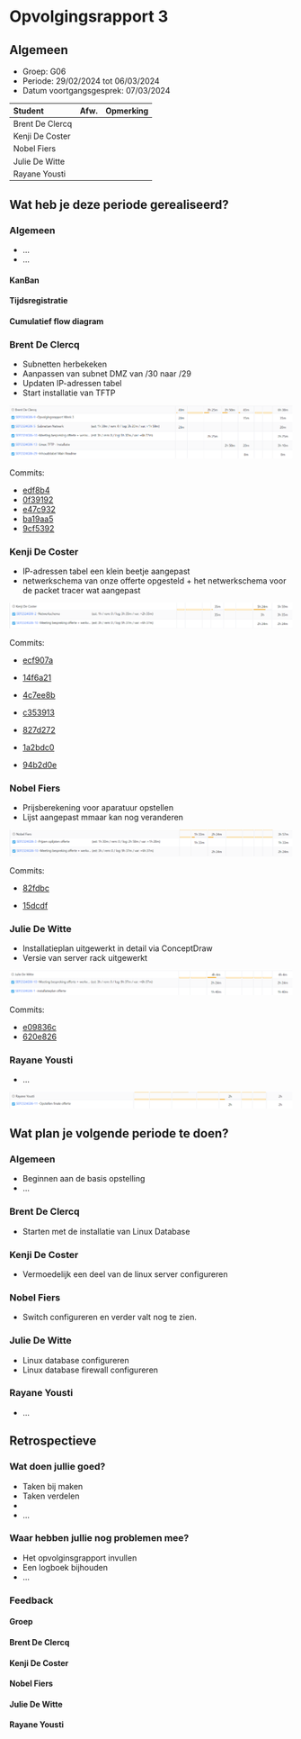 # Opvolgingsrapport 3

## Algemeen

- Groep: G06
- Periode: 29/02/2024 tot 06/03/2024
- Datum voortgangsgesprek: 07/03/2024

| Student         | Afw. | Opmerking |
| :-------------- | :--: | :-------- |
| Brent De Clercq |      |           |
| Kenji De Coster |      |           |
| Nobel Fiers     |      |           |
| Julie De Witte  |      |           |
| Rayane Yousti   |      |           |

## Wat heb je deze periode gerealiseerd?

### Algemeen

- ...
- ...

#### KanBan

<!-- Voeg hier een screenshot toe van de huidige toestand van het kanban bord. -->

#### Tijdsregistratie

<!-- Voeg hier een screenshot toe van het teamoverzicht van de tijdregistratie, met totaal per student en team -->

#### Cumulatief flow diagram

<!-- Voeg hier een screenshot toe van het cumulatief flow diagram voor de periode van het rapport. -->

<!-- Voeg hier een screenshot toe van het cumulatief flow diagram voor de volledige periode van het project. -->

### Brent De Clercq

<!-- Voeg hier een overzicht toe van gerealiseerde taken inclusief links naar relevante commits/documenten. -->

- Subnetten herbekeken
- Aanpassen van subnet DMZ van /30 naar /29
- Updaten IP-adressen tabel
- Start installatie van TFTP

![timesheet3_brent](./img/timesheet3_brent.png)

Commits:

- [edf8b4](https://github.com/HoGentTIN/sep2324-gent-g06/commit/edf8b48756a76fc9b2f2668b08b52fee35067ec6)
- [0f39192](https://github.com/HoGentTIN/sep2324-gent-g06/commit/0f39192877b528878eb7f549e571b73d7977edaa)
- [e47c932](https://github.com/HoGentTIN/sep2324-gent-g06/commit/e47c93239810a14e743298712396477f94add0b5)
- [ba19aa5](https://github.com/HoGentTIN/sep2324-gent-g06/commit/ba19aa515afb36e059f6eab5e8b47fb5f1f02772)
- [9cf5392](https://github.com/HoGentTIN/sep2324-gent-g06/commit/9cf5392b22f3497abdda3d1cd0b9c3d7a16f2c7c)

<!-- Voeg hier een screenshot van het individueel tijdregistratierapport, met overzicht van elke taak en bijhorende uren. -->

### Kenji De Coster

<!-- Voeg hier een overzicht toe van gerealiseerde taken inclusief links naar relevante commits/documenten. -->

- IP-adressen tabel een klein beetje aangepast
- netwerkschema van onze offerte opgesteld + het netwerkschema voor de packet tracer wat aangepast

<!-- Voeg hier een screenshot van het individueel tijdregistratierapport, met overzicht van elke taak en bijhorende uren. -->

![timesheet2_kenji](./img/timesheet2_kenji.png)

Commits:

- [ecf907a](https://github.com/HoGentTIN/sep2324-gent-g06/commit/ecf907a522342d075f578eefd406f7181be2c930)

- [14f6a21](https://github.com/HoGentTIN/sep2324-gent-g06/commit/14f6a21a67056a7dd5b048ac25e67d6c28184de2)

- [4c7ee8b](https://github.com/HoGentTIN/sep2324-gent-g06/commit/4c7ee8bcbbe4b2d30043e787ad06453e6722993e)

- [c353913](https://github.com/HoGentTIN/sep2324-gent-g06/commit/c3539138b367947c5f593033517a3ebb21e08b0c)

- [827d272](https://github.com/HoGentTIN/sep2324-gent-g06/commit/827d272043b61894e967cead494448e1d364ba5c)

- [1a2bdc0](https://github.com/HoGentTIN/sep2324-gent-g06/commit/1a2bdc0aba7cf3538015c993842e64c5a1e39fb5)

- [94b2d0e](https://github.com/HoGentTIN/sep2324-gent-g06/commit/94b2d0e350ef12d72317c45efa7a3e60bfc8b4ef)

### Nobel Fiers

<!-- Voeg hier een overzicht toe van gerealiseerde taken inclusief links naar relevante commits/documenten. -->

- Prijsberekening voor aparatuur opstellen
- Lijst aangepast mmaar kan nog veranderen

![timesheet3_nobel](./img/timesheet3_nobel.png)

Commits:

- [82fdbc](https://github.com/HoGentTIN/sep2324-gent-g06/commit/82fdbc4561595fe39f946d6fa77b01a2cdaf3d0c)

- [15dcdf](https://github.com/HoGentTIN/sep2324-gent-g06/commit/15dcdf8235c03856134d38d852c89a551f326707)

<!-- Voeg hier een screenshot van het individueel tijdregistratierapport, met overzicht van elke taak en bijhorende uren. -->

### Julie De Witte

<!-- Voeg hier een overzicht toe van gerealiseerde taken inclusief links naar relevante commits/documenten. -->

- Installatieplan uitgewerkt in detail via ConceptDraw
- Versie van server rack uitgewerkt

![timesheet3_julie](./img/timesheet3_julie.png)

Commits:

- [e09836c](https://github.com/HoGentTIN/sep2324-gent-g06/commit/e09836c5183370a6da00785d45c7899f9b558132)
- [620e826](https://github.com/HoGentTIN/sep2324-gent-g06/commit/620e826f4f8fd13ed66d65c5dded58828d15c91e)

<!-- Voeg hier een screenshot van het individueel tijdregistratierapport, met overzicht van elke taak en bijhorende uren. -->

### Rayane Yousti

<!-- Voeg hier een overzicht toe van gerealiseerde taken inclusief links naar relevante commits/documenten. -->

- ...

![timesheet3_rayan](./img/timesheet3_rayan.png)

<!-- Voeg hier een screenshot van het individueel tijdregistratierapport, met overzicht van elke taak en bijhorende uren. -->

## Wat plan je volgende periode te doen?

### Algemeen

<!-- Voeg hier de doelstellingen toe voor volgende periode. -->

- Beginnen aan de basis opstelling
- ...

### Brent De Clercq

<!-- Voeg hier de individuele doelstellingen toe voor volgende periode. -->

- Starten met de installatie van Linux Database

### Kenji De Coster

<!-- Voeg hier de individuele doelstellingen toe voor volgende periode. -->

- Vermoedelijk een deel van de linux server configureren

### Nobel Fiers

<!-- Voeg hier de individuele doelstellingen toe voor volgende periode. -->

- Switch configureren en verder valt nog te zien.

### Julie De Witte

<!-- Voeg hier de individuele doelstellingen toe voor volgende periode. -->

- Linux database configureren
- Linux database firewall configureren

### Rayane Yousti

<!-- Voeg hier de individuele doelstellingen toe voor volgende periode. -->

- ...

## Retrospectieve

### Wat doen jullie goed?

<!-- Voeg hier zaken toe die jullie goed doen naar het proces toe. -->

- Taken bij maken
- Taken verdelen
-
- ...

### Waar hebben jullie nog problemen mee?

<!-- Voeg hier zaken toe die volgens jullie beter kunnen naar het proces toe. -->

- Het opvolginsgrapport invullen
- Een logboek bijhouden
- ...

### Feedback

#### Groep

#### Brent De Clercq

#### Kenji De Coster

#### Nobel Fiers

#### Julie De Witte

#### Rayane Yousti
